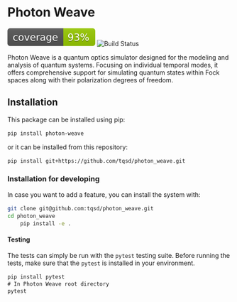 # Photon Weave
![Coverage](assets/coverage.svg)
![Build Status](https://github.com/tqsd/photon_weave/actions/workflows/tests.yml/badge.svg)

Photon Weave is a quantum optics simulator designed for the modeling and analysis of quantum systems. Focusing on individual temporal modes, it offers comprehensive support for simulating quantum states within Fock spaces along with their polarization degrees of freedom.

## Installation

This package can be installed using pip:
```bash
pip install photon-weave
```
or it can be installed from this repository:
```bash
pip install git+https://github.com/tqsd/photon_weave.git
```

### Installation for developing
In case you want to add a feature, you can install the system with:
```bash
git clone git@github.com:tqsd/photon_weave.git
cd photon_weave
	pip install -e .
```


#### Testing
The tests can simply be run with the `pytest` testing suite. Before running the tests, make sure that the `pytest` is installed in your environment.
```
pip install pytest
# In Photon Weave root directory
pytest
```
